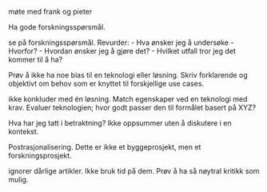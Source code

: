 møte med frank og pieter

Ha gode forskningsspørsmål. 

se på forskningsspørsmål. Revurder:
	- Hva ønsker jeg å undersøke
	- Hvorfor?
	- Hvordan ønsker jeg å gjøre det?
	- Hvilket utfall tror jeg det kommer til å ha?
	

Prøv å ikke ha noe bias til en teknologi eller løsning. Skriv forklarende og objektivt om behov som er knyttet til forskjellige use cases.

ikke konkluder med én løsning. Match egenskaper ved en teknologi med krav. Evaluer teknologien; hvor godt passer den til formålet basert på XYZ?

Hva har jeg tatt i betraktning? Ikke oppsummer uten å diskutere i en kontekst.

Postrasjonalisering. Dette er ikke et byggeprosjekt, men et forskningsprosjekt. 


ignorer dårlige artikler. Ikke bruk tid på dem. Prøv å ha så nøytral kritikk som mulig.

